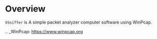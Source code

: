 Overview
========

``XSniffer`` is A simple packet analyzer computer software using WinPcap.

.. _WinPcap: https://www.winpcap.org
